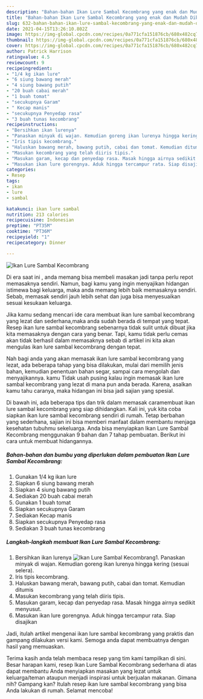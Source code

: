```yaml
---
description: "Bahan-bahan Ikan Lure Sambal Kecombrang yang enak dan Mudah Dibuat"
title: "Bahan-bahan Ikan Lure Sambal Kecombrang yang enak dan Mudah Dibuat"
slug: 632-bahan-bahan-ikan-lure-sambal-kecombrang-yang-enak-dan-mudah-dibuat
date: 2021-04-15T13:26:10.802Z
image: https://img-global.cpcdn.com/recipes/0a771cfa151876cb/680x482cq70/ikan-lure-sambal-kecombrang-foto-resep-utama.jpg
thumbnail: https://img-global.cpcdn.com/recipes/0a771cfa151876cb/680x482cq70/ikan-lure-sambal-kecombrang-foto-resep-utama.jpg
cover: https://img-global.cpcdn.com/recipes/0a771cfa151876cb/680x482cq70/ikan-lure-sambal-kecombrang-foto-resep-utama.jpg
author: Patrick Harrison
ratingvalue: 4.5
reviewcount: 9
recipeingredient:
- "1/4 kg ikan lure"
- "6 siung bawang merah"
- "4 siung bawang putih"
- "20 buah cabai merah"
- "1 buah tomat"
- "secukupnya Garam"
- " Kecap manis"
- "secukupnya Penyedap rasa"
- "3 buah tunas kecombrang"
recipeinstructions:
- "Bersihkan ikan lurenya"
- "Panaskan minyak di wajan. Kemudian goreng ikan lurenya hingga kering (sesuai selera)."
- "Iris tipis kecombrang."
- "Haluskan bawang merah, bawang putih, cabai dan tomat. Kemudian ditumis"
- "Masukan kecombrang yang telah diiris tipis."
- "Masukan garam, kecap dan penyedap rasa. Masak hingga airnya sedikit menyusut."
- "Masukan ikan lure gorengnya. Aduk hingga tercampur rata. Siap disajikan"
categories:
- Resep
tags:
- ikan
- lure
- sambal

katakunci: ikan lure sambal 
nutrition: 213 calories
recipecuisine: Indonesian
preptime: "PT35M"
cooktime: "PT36M"
recipeyield: "1"
recipecategory: Dinner

---
```



![Ikan Lure Sambal Kecombrang](https://img-global.cpcdn.com/recipes/0a771cfa151876cb/680x482cq70/ikan-lure-sambal-kecombrang-foto-resep-utama.jpg)

Di era  saat ini , anda memang bisa membeli masakan jadi tanpa perlu repot memasaknya sendiri. Namun, bagi kamu yang ingin menyajikan hidangan istimewa bagi keluarga, maka anda memang lebih baik memasaknya sendiri. Sebab, memasak sendiri jauh lebih sehat dan juga bisa menyesuaikan sesuai kesukaan keluarga.

Jika kamu sedang mencari ide cara membuat ikan lure sambal kecombrang yang lezat dan sederhana,maka anda sudah berada di tempat yang tepat. Resep ikan lure sambal kecombrang  sebenarnya tidak sulit untuk dibuat jika kita memasaknya dengan cara yang benar. Tapi, kamu tidak perlu cemas akan tidak berhasil dalam memasaknya 
sebab di artikel ini kita akan mengulas ikan lure sambal kecombrang dengan tepat.  



Nah bagi anda yang akan memasak ikan lure sambal kecombrang yang lezat, ada beberapa tahap yang bisa dilakukan, mulai dari memilih jenis bahan, kemudian penentuan bahan segar, sampai cara mengolah dan menyajikannya. kamu Tidak usah pusing kalau ingin memasak ikan lure sambal kecombrang yang lezat di mana pun anda berada. Karena, asalkan kamu  tahu caranya, maka hidangan ini bisa jadi sajian yang spesial.

Di bawah ini, ada beberapa tips dan trik dalam memasak caramembuat ikan lure sambal kecombrang yang siap dihidangkan. Kali ini, yuk kita coba siapkan ikan lure sambal kecombrang sendiri di rumah. Tetap berbahan yang sederhana, sajian ini bisa memberi manfaat dalam membantu menjaga kesehatan tubuhmu sekeluarga. Anda bisa menyiapkan Ikan Lure Sambal Kecombrang menggunakan 9 bahan dan 7 tahap pembuatan. Berikut ini cara untuk membuat hidangannya.

<!--inarticleads1-->

##### Bahan-bahan dan bumbu yang diperlukan dalam pembuatan Ikan Lure Sambal Kecombrang:

1. Gunakan 1/4 kg ikan lure
1. Siapkan 6 siung bawang merah
1. Siapkan 4 siung bawang putih
1. Sediakan 20 buah cabai merah
1. Gunakan 1 buah tomat
1. Siapkan secukupnya Garam
1. Sediakan  Kecap manis
1. Siapkan secukupnya Penyedap rasa
1. Sediakan 3 buah tunas kecombrang




<!--inarticleads2-->

##### Langkah-langkah membuat Ikan Lure Sambal Kecombrang:

1. Bersihkan ikan lurenya
<img src="https://img-global.cpcdn.com/steps/befd29998a5ae350/160x128cq70/ikan-lure-sambal-kecombrang-langkah-memasak-1-foto.jpg" alt="Ikan Lure Sambal Kecombrang">1. Panaskan minyak di wajan. Kemudian goreng ikan lurenya hingga kering (sesuai selera).
1. Iris tipis kecombrang.
1. Haluskan bawang merah, bawang putih, cabai dan tomat. Kemudian ditumis
1. Masukan kecombrang yang telah diiris tipis.
1. Masukan garam, kecap dan penyedap rasa. Masak hingga airnya sedikit menyusut.
1. Masukan ikan lure gorengnya. Aduk hingga tercampur rata. Siap disajikan




Jadi, itulah artikel mengenai  ikan lure sambal kecombrang  yang praktis dan gampang dilakukan versi kami. Semoga anda dapat membuatnya dengan hasil yang memuaskan. 

Terima kasih anda telah membaca resep yang tim kami tampilkan di sini. Besar harapan kami, resep  Ikan Lure Sambal Kecombrang sederhana di atas dapat membantu Anda menyiapkan masakan yang lezat untuk keluarga/teman ataupun menjadi inspirasi untuk berjualan makanan. Gimana nih? Gampang kan? Itulah resep ikan lure sambal kecombrang yang bisa Anda lakukan di rumah. Selamat mencoba!

